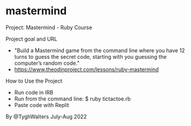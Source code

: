 # mastermind
Project: Mastermind - Ruby Course

Project goal and URL

- "Build a Mastermind game from the command line where you have 12 turns to guess the secret code, starting with you guessing the computer’s random code."
- https://www.theodinproject.com/lessons/ruby-mastermind

How to Use the Project

- Run code in IRB
- Run from the command line:  $ ruby tictactoe.rb 
- Paste code with Replit


By @TyghWalters July-Aug 2022